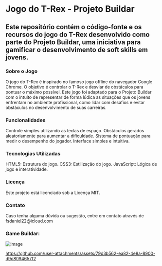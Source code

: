 <h1>Jogo do T-Rex - Projeto Buildar</h1>
<h2>Este repositório contém o código-fonte e os recursos do jogo do T-Rex desenvolvido como parte do Projeto Buildar, uma iniciativa para gamificar o desenvolvimento de soft skills em jovens.</h2>

<h3>Sobre o Jogo </h3>
O jogo do T-Rex é inspirado no famoso jogo offline do navegador Google Chrome. O objetivo é controlar o T-Rex e desviar de obstáculos para pontuar o máximo possível. Este jogo foi adaptado para o Projeto Buildar com o intuito de representar de forma lúdica as situações que os jovens enfrentam no ambiente profissional, como lidar com desafios e evitar obstáculos no desenvolvimento de suas carreiras.

<h3>Funcionalidades</h3>
Controle simples utilizando as teclas de espaço.
Obstáculos gerados aleatoriamente para aumentar a dificuldade.
Sistema de pontuação para medir o desempenho do jogador.
Interface simples e intuitiva.

<h3>Tecnologias Utilizadas</h3>
HTML5: Estrutura do jogo.
CSS3: Estilização do jogo.
JavaScript: Lógica de jogo e interatividade.

<h3>Licença</h3>
Este projeto está licenciado sob a Licença MIT.

<h3>Contato</h3>
Caso tenha alguma dúvida ou sugestão, entre em contato através de fsdaniel22@icloud.com 

<h3>Game Buildar: </h3>

![image](https://github.com/user-attachments/assets/52989868-2b95-40ef-bc78-8c29acc10222)

https://github.com/user-attachments/assets/79d3b562-ea82-4e8a-8900-d9d8094657f2

